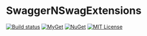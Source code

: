 # SwaggerNSwagExtensions

[![Build status](https://ci.appveyor.com/api/projects/status/ofdcnfyh5k7vcvsy?svg=true)](https://ci.appveyor.com/project/mccj/hangfire-dashboard-management)
[![MyGet](https://img.shields.io/myget/mccj/vpre/SwaggerNSwagExtensions.svg)](https://myget.org/feed/mccj/package/nuget/SwaggerNSwagExtensions)
[![NuGet](https://buildstats.info/nuget/SwaggerNSwagExtensions?includePreReleases=false)](https://www.nuget.org/packages/SwaggerNSwagExtensions)
[![MIT License](https://img.shields.io/badge/license-MIT-orange.svg)](https://github.com/mccj/SwaggerNSwagExtensions/blob/master/LICENSE)

